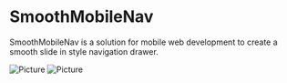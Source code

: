 SmoothMobileNav
===============
SmoothMobileNav is a solution for mobile web development
to create a smooth slide in style navigation drawer.

![Picture](http://i.imgur.com/ceYMhYk.png) 
![Picture](http://i.imgur.com/tCFvNcg.png)
